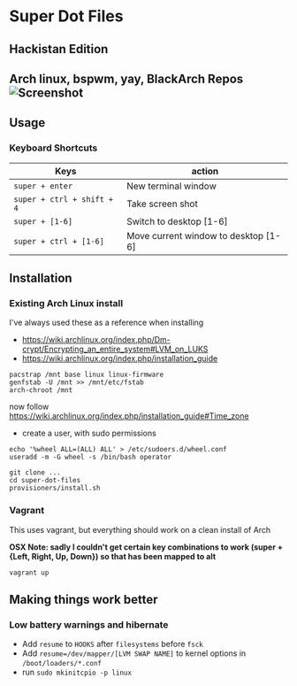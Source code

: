 # Super Dot Files
## Hackistan Edition

**Arch linux, bspwm, yay, BlackArch Repos**
![Screenshot](screenshot.png)
---

## Usage

### Keyboard Shortcuts


|Keys                           | action                                |
|-------------------------------|---------------------------------------|
| `super + enter`               | New terminal window                   |
| `super + ctrl + shift + 4`    | Take screen shot                      |
| `super + [1-6]`               | Switch to desktop [1-6]               |
| `super + ctrl + [1-6]`        | Move current window to desktop [1-6]  |


## Installation

### Existing Arch Linux install

I've always used these as a reference when installing
- https://wiki.archlinux.org/index.php/Dm-crypt/Encrypting_an_entire_system#LVM_on_LUKS
- https://wiki.archlinux.org/index.php/installation_guide

```
pacstrap /mnt base linux linux-firmware
genfstab -U /mnt >> /mnt/etc/fstab
arch-chroot /mnt
```

now follow https://wiki.archlinux.org/index.php/installation_guide#Time_zone

- create a user, with sudo permissions


```
echo '%wheel ALL=(ALL) ALL' > /etc/sudoers.d/wheel.conf
useradd -m -G wheel -s /bin/bash operator
```


```
git clone ...
cd super-dot-files
provisioners/install.sh
```

### Vagrant

This uses vagrant, but everything should work on a clean install of Arch

**OSX Note: sadly I couldn't get certain key combinations to work (super + {Left, Right, Up, Down}) so that has been mapped to alt**

```
vagrant up
```

## Making things work better

### Low battery warnings and hibernate

- Add `resume` to `HOOKS` after `filesystems` before `fsck`
- Add `resume=/dev/mapper/[LVM SWAP NAME]` to kernel options in `/boot/loaders/*.conf`
- run `sudo mkinitcpio -p linux`
